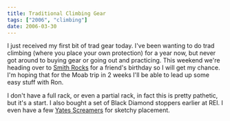 ```yaml
---
title: Traditional Climbing Gear
tags: ["2006", "climbing"]
date: 2006-03-30
---
```

I just received my first bit of trad gear today.  I've been wanting to do trad climbing (where you place your own protection) for a year now, but never got around to buying gear or going out and practicing.  This weekend we're heading over to <a href="http://smithrock.com/">Smith Rocks</a> for a friend's birthday so I will get my chance.  I'm hoping that for the Moab trip in 2 weeks I'll be able to lead up some easy stuff with Ron.

I don't have a full rack, or even a partial rack, in fact this is pretty pathetic, but it's a start.  I also bought a set of Black Diamond stoppers earlier at REI.  I even have a few <a href="http://www.yatesgear.com/climbing/screamer/index.htm">Yates Screamers</a> for sketchy placement.


<a href="http://www.flickr.com/photos/hippos-are-evil/120373054/"><img class="flickr" src="http://static.flickr.com/34/120373054_cf21ce54b5_m.jpg" alt="" /></a>
